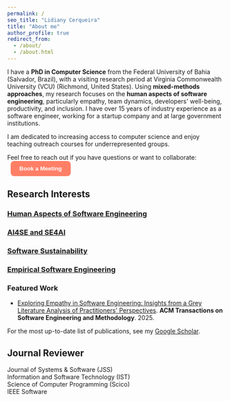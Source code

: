 ```yaml
---
permalink: /
seo_title: "Lidiany Cerqueira"
title: "About me"
author_profile: true
redirect_from: 
  - /about/
  - /about.html
---
```


I have a **PhD in Computer Science** from the Federal University of Bahia (Salvador, Brazil), with a visiting research period at Virginia Commonwealth University (VCU) (Richmond, United States). Using **mixed-methods approaches**, my research focuses on the **human aspects of software engineering**, particularly empathy, team dynamics, developers' well-being, productivity, and inclusion. I have over 15 years of industry experience as a software engineer, working for a startup company and at large government institutions.

I am dedicated to increasing access to computer science and enjoy teaching outreach courses for underrepresented groups.

<p>
  Feel free to reach out if you have questions or want to collaborate:
  <button onclick="window.open('https://www.calday.me/lidianycs','_blank')"
          style="background-color:#FF7F66; color:#fff; padding:10px 20px;
                 margin-left:8px; font-weight:bold; border:none;
                 border-radius:8px; cursor:pointer;">
    Book a Meeting
  </button>
</p>




## Research Interests

<div class="research-grid">
  <a class="research-card human-aspects" href="/">
    <div class="icon"><i class="fas fa-users"></i></div>
    <h3>Human Aspects of Software Engineering</h3>
  </a>

  <a class="research-card ai4se" href="/">
    <div class="icon"><i class="fas fa-brain"></i></div>
    <h3>AI4SE and SE4AI</h3>
  </a>

  <a class="research-card software-sustainability" href="/">
    <div class="icon"><i class="fas fa-leaf"></i></div>
    <h3>Software Sustainability</h3>
  </a>

  <a class="research-card empirical-se" href="/">
    <div class="icon"><i class="fas fa-chart-line"></i></div>
    <h3>Empirical Software Engineering</h3>
  </a>
</div>

### Featured Work
- [Exploring Empathy in Software Engineering: Insights from a Grey Literature Analysis of Practitioners' Perspectives](https://dl.acm.org/doi/abs/10.1145/3748721). **ACM Transactions on Software Engineering and Methodology**. 2025.

For the most up-to-date list of publications, see my [Google Scholar](https://scholar.google.com/citations?user=kxhHAW4AAAAJ).

## Journal Reviewer

<div class="reviewer-list">

<div class="reviewer-card">    
    <span>Journal of Systems & Software (JSS)</span>
  </div>

  <div class="reviewer-card">    
    <span>Information and Software Technology (IST)</span>
  </div>

  <div class="reviewer-card">    
    <span>Science of Computer Programming (Scico)</span>
  </div>

  <div class="reviewer-card">    
    <span>IEEE Software</span>
  </div>

  <!-- Add more like this -->
  <!--
  <div class="reviewer-card">
    <span class="year">YEAR–YEAR</span>
    <span>Journal / Conference name</span>
  </div>
  -->

</div>
